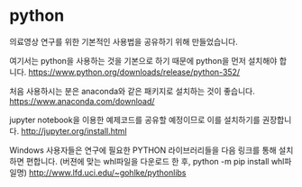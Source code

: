 # python

의료영상 연구를 위한 기본적인 사용법을 공유하기 위해 만들었습니다.

여기서는 python을 사용하는 것을 기본으로 하기 때문에 python을 먼저 설치해야 합니다. 
https://www.python.org/downloads/release/python-352/

처음 사용하시는 분은 anaconda와 같은 패키지로 설치하는 것이 좋습니다.
https://www.anaconda.com/download/

jupyter notebook을 이용한 예제코드를 공유할 예정이므로 이를 설치하기를 권장합니다. 
http://jupyter.org/install.html

Windows 사용자들은 연구에 필요한 PYTHON 라이브러리들을 다음 링크를 통해 설치하면 편합니다.
(버젼에 맞는 whl파일을 다운로드 한 후, python -m pip install whl파일명) 
http://www.lfd.uci.edu/~gohlke/pythonlibs

